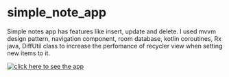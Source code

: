 # simple_note_app
Simple notes app has features like insert, update and delete.
I used mvvm design pattern, navigation component, room database, kotlin coroutines, Rx java, DiffUtil class to increase the perfomance of recycler view when setting new items to it.

[![click here to see the app](https://i.vimeocdn.com/video/user199320394.jpg)](https://vimeo.com/user199320394)
